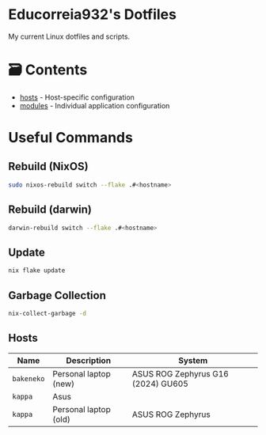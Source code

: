 # Educorreia932's Dotfiles 

My current Linux dotfiles and scripts.

# 🗃️ Contents
 
- [hosts](hosts/) - Host-specific configuration
- [modules](modules/) - Individual application configuration

# Useful Commands

## Rebuild (NixOS)

```sh
sudo nixos-rebuild switch --flake .#<hostname>
```

## Rebuild (darwin)

```sh
darwin-rebuild switch --flake .#<hostname>
```

## Update

```sh
nix flake update
```

## Garbage Collection

```sh
nix-collect-garbage -d
```

## Hosts 

| Name       | Description           | System                             |
|------------|-----------------------|------------------------------------|
| `bakeneko` | Personal laptop (new) | ASUS ROG Zephyrus G16 (2024) GU605 |
| `kappa`    | Asus        |
| `kappa`    | Personal laptop (old) | ASUS ROG Zephyrus                  |